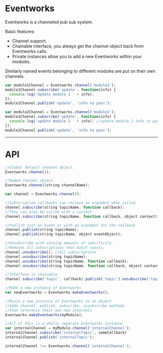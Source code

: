 Eventworks
=========

Eventworks is a channeled pub sub system.

Basic features:
 * Channel support.
 * Chainable interface, you always get the channel object back from Eventworks calls.
 * Private instances allow you to add a new Eventworks within your modules.

Similarly named events belonging to different modules are put on their own channels:

```javascript
var module1Channel = Eventworks.channel('module1');
module1Channel.subscribe('update', function(info) {
  console.log('Update module 1 ' + info);
});
module1Channel.publish('update', 'info to pass');

var module2Channel = Eventworks.channel('module2');
module1Channel.subscribe('update', function(info) {
  console.log('update module 2 ' + info); //update module 2 info to pass
});
module2Channel.publish('update', 'info to pass');
```

---

API
=========

```javascript
//Global default channel object.
Eventworks.channel();

//Named channel object.
Eventworks.channel(string channelName);

var channel = Eventworks.channel();

//Subscription callbacks can recieve an argument when called
channel.subscribe(string topicName, function callback);
//They can also be called with a context
channel.subscribe(string topicName, function callback, object context);

//Publish just an event or with an argument for the callback
channel.publish(string topicName);
channel.publish(string topicName, object eventObject);

//Unsubscribe with varying amounts of specificity.
//Removes all subscriptions that match inputs.
channel.unsubscribe(); //All subscriptions
channel.unsubscribe(string topicName);
channel.unsubscribe(string topicName, function callback);
channel.unsubscribe(string topicName, function callback, object context);

//Interface is chainable.
channel.subscribe('topic', callback).publish('topic').unsubscribe('topic', callback);

//Make a new instance of Eventworks
var newEventworks = Eventworks.makeEventworks();

//Mixin a new instance of Eventworks to an object
//Adds channel, publish, subscribe, unsubscribe methods
//that reference their own new internals
Eventworks.makeEventworks(myModule);

//All of this is a wholly separate Eventworks instance.
var internalChannel = myModule.channel('internalChannel');
internalChannel.subscribe('internalTopic', someCallback)
internalChannel.publish('internalTopic');

internalChannel !== Eventworks.channel('internalChannel');
```